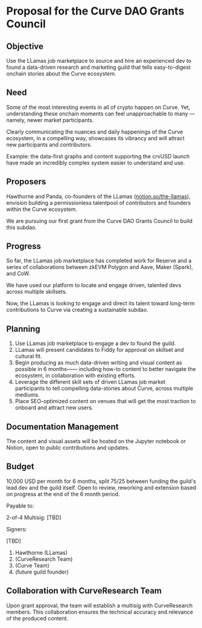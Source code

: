 # Proposal for the Curve DAO Grants Council

## Objective
Use the LLamas job marketplace to source and hire an experienced dev to found a data-driven research and marketing guild that tells easy-to-digest onchain stories about the Curve ecosystem. 

## Need

Some of the most interesting events in all of crypto happen on Curve. Yet, understanding these onchain moments can feel unapproachable to many — namely, newer market participants. 

Clearly communicating the nuances and daily happenings of the Curve ecosystem, in a compelling way, showcases its vibrancy and will attract new participants and contributors. 

Example: the data-first graphs and content supporting the crvUSD launch have made an incredibly complex system easier to understand and use.

## Proposers

Hawthorne and Panda, co-founders of the LLamas ([notion.so/the-llamas](https://www.notion.so/the-llamas/0e3fa69ef54245dea74e1aa17fb86497?v=147051a45bbd41b796adedd261826c2e)), envision building a permissionless talentpool of contributors and founders within the Curve ecosystem. 

We are pursuing our first grant from the Curve DAO Grants Council to build this subdao. 

## Progress

So far, the LLamas job marketplace has completed work for Reserve and a series of collaborations between zkEVM Polygon and Aave, Maker (Spark), and CoW. 

We have used our platform to locate and engage driven, talented devs across multiple skillsets.

Now, the LLamas is looking to engage and direct its talent toward long-term contributions to Curve via creating a sustainable subdao.  

## Planning

1. Use LLamas job marketplace to engage a dev to found the guild.
2. LLamas will present candidates to Fiddy for approval on skillset and cultural fit. 
3. Begin producing as much data-driven writing and visual content as possible in 6 months—— including how-to content to better navigate the ecosystem, in collaboration with existing efforts.
4. Leverage the different skill sets of driven LLamas job market participants to tell compelling data-stories about Curve, across multiple mediums.
5. Place SEO-optimized content on venues that will get the most traction to onboard and attract new users. 

## Documentation Management
The content and visual assets will be hosted on the Jupyter notebook or Notion, open to public contributions and updates. 

## Budget
10,000 USD per month for 6 months, split 75/25 between funding the guild's lead dev and the guild itself. Open to review, reworking and extension based on progress at the end of the 6 month period. 

Payable to:

2-of-4 Multisig: [TBD]

Signers: 

[TBD]
1. Hawthorne (LLamas)
2. (CurveResearch Team)
3. (Curve Team)
4. (future guild founder) 

## Collaboration with CurveResearch Team
Upon grant approval, the team will establish a multisig with CurveResearch members. This collaboration ensures the technical accuracy and relevance of the produced content. 
